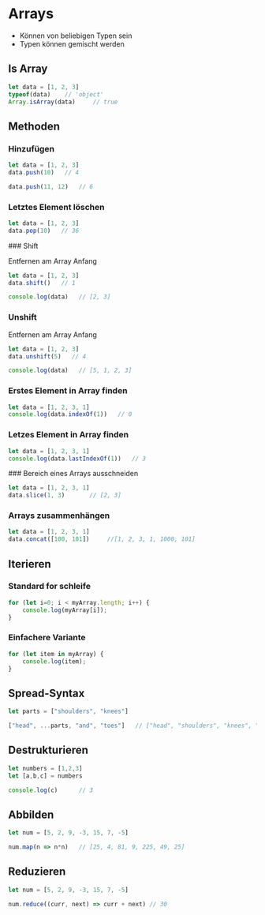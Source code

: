 # Arrays

- Können von beliebigen Typen sein
- Typen können gemischt werden

## Is Array

```javascript
let data = [1, 2, 3]
typeof(data)    // 'object'
Array.isArray(data)     // true
```

## Methoden

### Hinzufügen

```javascript
let data = [1, 2, 3]
data.push(10)   // 4

data.push(11, 12)   // 6
```

### Letztes Element löschen

```javascript
let data = [1, 2, 3]
data.pop(10)   // 36
```

### Shift 

Entfernen am Array Anfang

```javascript
let data = [1, 2, 3]
data.shift()   // 1

console.log(data)   // [2, 3]
```

### Unshift
Entfernen am Array Anfang 

```javascript
let data = [1, 2, 3]
data.unshift(5)   // 4

console.log(data)   // [5, 1, 2, 3]
```

### Erstes Element in Array finden

```javascript
let data = [1, 2, 3, 1]
console.log(data.indexOf(1))   // 0
```

### Letzes Element in Array finden

```javascript
let data = [1, 2, 3, 1]
console.log(data.lastIndexOf(1))   // 3
```

### Bereich eines Arrays ausschneiden

```javascript
let data = [1, 2, 3, 1]
data.slice(1, 3)       // [2, 3]
```

### Arrays zusammenhängen

```javascript
let data = [1, 2, 3, 1]
data.concat([100, 101])     //[1, 2, 3, 1, 1000, 101]
```

## Iterieren

### Standard for schleife

```javascript
for (let i=0; i < myArray.length; i++) {
    console.log(myArray[i]);
}
```

### Einfachere Variante

```javascript
for (let item in myArray) {
    console.log(item);
}
```

## Spread-Syntax

```javascript
let parts = ["shoulders", "knees"]

["head", ...parts, "and", "toes"]   // ["head", "shoulders", "knees", "and", "toes"]
```

## Destrukturieren

```javascript
let numbers = [1,2,3]
let [a,b,c] = numbers

console.log(c)      // 3

```

## Abbilden

```javascript
let num = [5, 2, 9, -3, 15, 7, -5]

num.map(n => n*n)   // [25, 4, 81, 9, 225, 49, 25]
```

## Reduzieren

```javascript
let num = [5, 2, 9, -3, 15, 7, -5]

num.reduce((curr, next) => curr + next) // 30
```